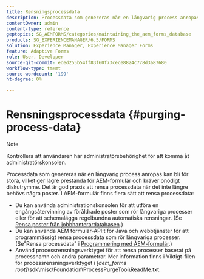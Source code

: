```yaml
---
title: Rensningsprocessdata
description: Processdata som genereras när en långvarig process anropas kan bli för stora, vilket ger lägre prestanda för AEM-formulär och kräver onödigt diskutrymme. Se hur du kan tömma processdata.
contentOwner: admin
content-type: reference
geptopics: SG_AEMFORMS/categories/maintaining_the_aem_forms_database
products: SG_EXPERIENCEMANAGER/6.5/FORMS
solution: Experience Manager, Experience Manager Forms
feature: Adaptive Forms
role: User, Developer
source-git-commit: eded255b54ff83f60f73cece8824c778d3a87680
workflow-type: tm+mt
source-wordcount: '199'
ht-degree: 0%

---
```


# Rensningsprocessdata {#purging-process-data}

>[!NOTE]
> 
> Kontrollera att användaren har administratörsbehörighet för att komma åt administratörskonsolen.

Processdata som genereras när en långvarig process anropas kan bli för stora, vilket ger lägre prestanda för AEM-formulär och kräver onödigt diskutrymme. Det är god praxis att rensa processdata när det inte längre behövs några poster. I AEM-formulär finns flera sätt att rensa processdata:

* Du kan använda administrationskonsolen för att utföra en engångsåtervinning av föråldrade poster som rör långvariga processer eller för att schemalägga regelbundna automatiska rensningar. (Se [Rensa poster från jobbhanterardatabasen](/help/forms/using/admin-help/purge-records-job-manager-database.md#purge-records-from-the-job-manager-database).)
* Du kan använda AEM formulär-API:t för Java och webbtjänster för att programmässigt rensa processdata som rör långvariga processer. (Se&quot;Rensa processdata&quot; i [Programmering med AEM-formulär](https://www.adobe.com/go/learn_aemforms_programming_63).)
* Använd processrensningsverktyget för att rensa processer baserat på processnamn och andra parametrar. Mer information finns i Viktigt-filen för processrensningsverktyget i *[aem_forms root]*\sdk\misc\Foundation\ProcessPurgeTool\ReadMe.txt.
